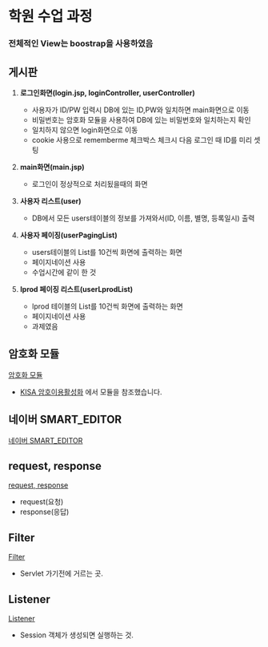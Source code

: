# 학원 수업 과정
### 전체적인 View는 boostrap을 사용하였음

## 게시판

1. **로그인화면(login.jsp, loginController, userController)**
    - 사용자가 ID/PW 입력시 DB에 있는 ID,PW와 일치하면 main화면으로 이동
    - 비밀번호는 암호화 모듈을 사용하여 DB에 있는 비밀번호와 일치하는지 확인
    - 일치하지 않으면 login화면으로 이동
    - cookie 사용으로 rememberme 체크박스 체크시 다음 로그인 때 ID를 미리 셋팅
    
2. **main화면(main.jsp)**
    - 로그인이 정상적으로 처리됬을때의 화면
    
3. **사용자 리스트(user)**
    - DB에서 모든 users테이블의 정보를 가져와서(ID, 이름, 별명, 등록일시) 출력
    
4. **사용자 페이징(userPagingList)**
    - users테이블의 List를 10건씩 화면에 출력하는 화면
    - 페이지네이션 사용
    - 수업시간에 같이 한 것
    
5. **lprod 페이징 리스트(userLprodList)**
    - lprod 테이블의 List를 10건씩 화면에 출력하는 화면
    - 페이지네이션 사용
    - 과제였음

## 암호화 모듈
[암호화 모듈](https://github.com/wthswngud/jsp/tree/master/src/test/java/kr/or/ddit/encrypt/kisa) 
+ [KISA 암호이용활성화](https://seed.kisa.or.kr/kisa/index.do) 에서 모듈을 참조했습니다.

## 네이버 SMART_EDITOR
[네이버 SMART_EDITOR](https://github.com/wthswngud/jsp/tree/master/src/main/webapp/SE2)  

## request, response
[request, response](https://github.com/wthswngud/jsp/tree/master/src/main/webapp/jsp)  
+ request(요청)
+ response(응답)

## Filter
[Filter](https://github.com/wthswngud/jsp/tree/master/src/main/java/kr/or/ddit/filter)  
+ Servlet 가기전에 거르는 곳.

## Listener
[Listener](https://github.com/wthswngud/jsp/tree/master/src/main/java/kr/or/ddit/listener)  
+ Session 객체가 생성되면 실행하는 것.
